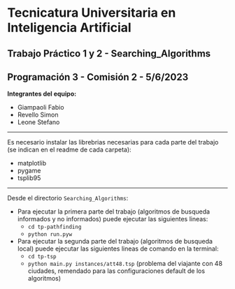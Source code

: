 # Tecnicatura Universitaria en Inteligencia Artificial

## **Trabajo Práctico 1 y 2 - Searching_Algorithms**
## Programación 3 - Comisión 2 - 5/6/2023

**Integrantes del equipo:**
- Giampaoli Fabio
- Revello Simon
- Leone Stefano

---

Es necesario instalar las librebrias necesarias para cada parte del trabajo (se indican en el readme de cada carpeta):
- matplotlib
- pygame
- tsplib95

---

Desde el directorio `Searching_Algorithms`:
- Para ejecutar la primera parte del trabajo (algoritmos de busqueda informados y no informados) puede ejecutar las siguientes lineas:
  - `cd tp-pathfinding`
  - `python run.pyw`
- Para ejecutar la segunda parte del trabajo (algoritmos de busqueda local) puede ejecutar las siguientes lineas de comando en la terminal:
  - `cd tp-tsp`
  - `python main.py instances/att48.tsp` (problema del viajante con 48 ciudades, remendado para las configuraciones default de los algoritmos)
